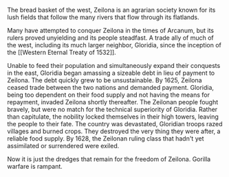 The bread basket of the west, Zeilona is an agrarian society known for its lush fields that follow the many rivers that flow through its flatlands.

Many have attempted to conquer Zeilona in the times of Arcanum, but its rulers proved unyielding and its people steadfast. A trade ally of much of the west, including its much larger neighbor, Gloridia, since the inception of the [[Western Eternal Treaty of 1532]].

Unable to feed their population and simultaneously expand their conquests in the east, Gloridia began amassing a sizeable debt in lieu of payment to Zeilona. The debt quickly grew to be unsustainable. By 1625, Zeilona ceased trade between the two nations and demanded payment. Gloridia, being too dependent on their food supply and not having the means for repayment, invaded Zeilona shortly thereafter. The Zeilonan people fought bravely, but were no match for the technical superiority of Gloridia. Rather than capitulate, the nobility locked themselves in their high towers, leaving the people to their fate. The country was devastated, Gloridian troops razed villages and burned crops. They destroyed the very thing they were after, a reliable food supply. By 1628, the Zeilonan ruling class that hadn't yet assimilated or surrendered were exiled.

Now it is just the dredges that remain for the freedom of Zeilona. Gorilla warfare is rampant.